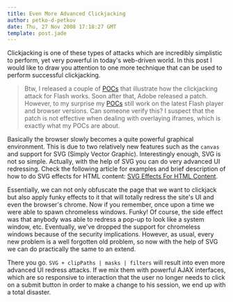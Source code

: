 ```yaml
---
title: Even More Advanced Clickjacking
author: petko-d-petkov
date: Thu, 27 Nov 2008 17:18:27 GMT
template: post.jade
---
```


Clickjacking is one of these types of attacks which are incredibly simplistic to perform, yet very powerful in today's web-driven world. In this post I would like to draw you attention to one more technique that can be used to perform successful clickjacking.

> Btw, I released a couple of [POCs](http://lab.gnucitizen.org/projects/ui-redress-attacks) that illustrate how the clickjacking attack for Flash works. Soon after that, Adobe released a patch. However, to my surprise my [POCs](http://lab.gnucitizen.org/projects/ui-redress-attacks) still work on the latest Flash player and browser versions. Can someone verify this? I suspect that the patch is not effective when dealing with overlaying iframes, which is exactly what my POCs are about.

Basically the browser slowly becomes a quite powerful graphical environment. This is due to two relatively new features such as the `canvas` and support for SVG (Simply Vector Graphic). Interestingly enough, SVG is not so simple. Actually, with the help of SVG you can do very advanced UI redressing. Check the following article for examples and brief description of how to do SVG effects for HTML content: [SVG Effects For HTML Content](https://developer.mozilla.org/web-tech/2008/09/15/svg-effects-for-html-content/).

Essentially, we can not only obfuscate the page that we want to clickjack but also apply funky effects to it that will totally redress the site's UI and even the browser's chrome. Now if you remember, once upon a time we were able to spawn chromeless windows. Funky! Of course, the side effect was that anybody was able to redress a pop-up to look like a system window, etc. Eventually, we've dropped the support for chromeless windows because of the security implications. However, as usual, every new problem is a well forgotten old problem, so now with the help of SVG we can do practically the same to an extend.

There you go. `SVG + clipPaths | masks | filters` will result into even more advanced UI redress attacks. If we mix them with powerful AJAX interfaces, which are so responsive to interaction that the user no longer needs to click on a submit button in order to make a change to his session, we end up with a total disaster.
